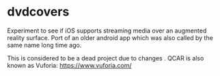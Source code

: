 # dvdcovers
Experiment to see if iOS supports streaming media over an augmented reality surface. Port of an older android app which was also called by the same name long time ago.

This is considered to be a dead project due to changes . QCAR is also known as Vuforia: https://www.vuforia.com/
